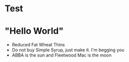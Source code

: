 # Test
# "Hello World"
- Reduced Fat Wheat Thins
- Do not buy Simple Syrup, just make it. I'm begging you
- ABBA is the sun and Fleetwood Mac is the moon
